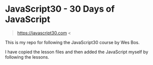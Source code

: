 # JavaScript30 - 30 Days of JavaScript

> https://javascript30.com <

This is my repo for following the JavaScript30 course by Wes Bos.

I have copied the lesson files and then added the JavaScript myself by following the lessons.
